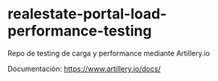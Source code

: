 # realestate-portal-load-performance-testing

Repo de testing de carga y performance mediante Artillery.io

Documentación: https://www.artillery.io/docs/
